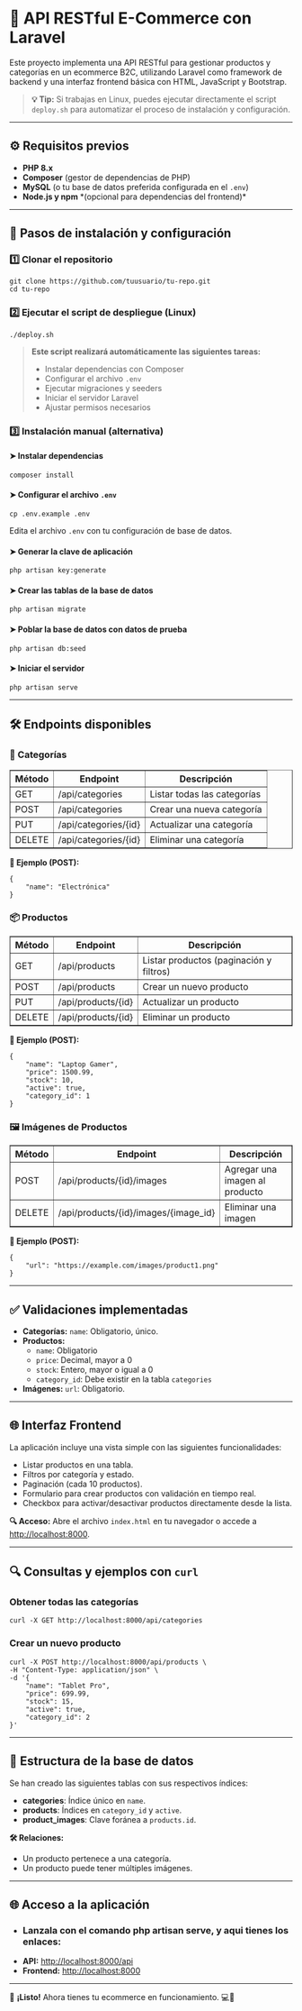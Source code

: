 <h1>🛒 API RESTful E-Commerce con Laravel</h1>

<p>Este proyecto implementa una API RESTful para gestionar productos y categorías en un ecommerce B2C, utilizando Laravel como framework de backend y una interfaz frontend básica con HTML, JavaScript y Bootstrap.</p>

<blockquote>
    <strong>💡 Tip:</strong> Si trabajas en Linux, puedes ejecutar directamente el script <code>deploy.sh</code> para automatizar el proceso de instalación y configuración.
</blockquote>

<hr/>

<h2>⚙️ Requisitos previos</h2>
<ul>
    <li><strong>PHP 8.x</strong></li>
    <li><strong>Composer</strong> (gestor de dependencias de PHP)</li>
    <li><strong>MySQL</strong> (o tu base de datos preferida configurada en el <code>.env</code>)</li>
    <li><strong>Node.js y npm</strong> *(opcional para dependencias del frontend)*</li>
</ul>

<hr/>

<h2>🚀 Pasos de instalación y configuración</h2>

<h3>1️⃣ Clonar el repositorio</h3>
<pre><code>git clone https://github.com/tuusuario/tu-repo.git
cd tu-repo
</code></pre>

<h3>2️⃣ Ejecutar el script de despliegue (Linux)</h3>
<pre><code>./deploy.sh</code></pre>

<blockquote>
    <p><strong>Este script realizará automáticamente las siguientes tareas:</strong></p>
    <ul>
        <li>Instalar dependencias con Composer</li>
        <li>Configurar el archivo <code>.env</code></li>
        <li>Ejecutar migraciones y seeders</li>
        <li>Iniciar el servidor Laravel</li>
        <li>Ajustar permisos necesarios</li>
    </ul>
</blockquote>

<h3>3️⃣ Instalación manual (alternativa)</h3>

<h4>➤ Instalar dependencias</h4>
<pre><code>composer install</code></pre>

<h4>➤ Configurar el archivo <code>.env</code></h4>
<pre><code>cp .env.example .env</code></pre>
<p>Edita el archivo <code>.env</code> con tu configuración de base de datos.</p>

<h4>➤ Generar la clave de aplicación</h4>
<pre><code>php artisan key:generate</code></pre>

<h4>➤ Crear las tablas de la base de datos</h4>
<pre><code>php artisan migrate</code></pre>

<h4>➤ Poblar la base de datos con datos de prueba</h4>
<pre><code>php artisan db:seed</code></pre>

<h4>➤ Iniciar el servidor</h4>
<pre><code>php artisan serve</code></pre>

<hr/>

<h2>🛠️ Endpoints disponibles</h2>

<h3>📂 Categorías</h3>
<table border="1" cellspacing="0" cellpadding="5">
    <thead>
        <tr>
            <th>Método</th>
            <th>Endpoint</th>
            <th>Descripción</th>
        </tr>
    </thead>
    <tbody>
        <tr>
            <td>GET</td>
            <td>/api/categories</td>
            <td>Listar todas las categorías</td>
        </tr>
        <tr>
            <td>POST</td>
            <td>/api/categories</td>
            <td>Crear una nueva categoría</td>
        </tr>
        <tr>
            <td>PUT</td>
            <td>/api/categories/{id}</td>
            <td>Actualizar una categoría</td>
        </tr>
        <tr>
            <td>DELETE</td>
            <td>/api/categories/{id}</td>
            <td>Eliminar una categoría</td>
        </tr>
    </tbody>
</table>

<p><strong>📑 Ejemplo (POST):</strong></p>
<pre><code>{
    "name": "Electrónica"
}</code></pre>

<h3>📦 Productos</h3>
<table border="1" cellspacing="0" cellpadding="5">
    <thead>
        <tr>
            <th>Método</th>
            <th>Endpoint</th>
            <th>Descripción</th>
        </tr>
    </thead>
    <tbody>
        <tr>
            <td>GET</td>
            <td>/api/products</td>
            <td>Listar productos (paginación y filtros)</td>
        </tr>
        <tr>
            <td>POST</td>
            <td>/api/products</td>
            <td>Crear un nuevo producto</td>
        </tr>
        <tr>
            <td>PUT</td>
            <td>/api/products/{id}</td>
            <td>Actualizar un producto</td>
        </tr>
        <tr>
            <td>DELETE</td>
            <td>/api/products/{id}</td>
            <td>Eliminar un producto</td>
        </tr>
    </tbody>
</table>

<p><strong>📑 Ejemplo (POST):</strong></p>
<pre><code>{
    "name": "Laptop Gamer",
    "price": 1500.99,
    "stock": 10,
    "active": true,
    "category_id": 1
}</code></pre>

<h3>🖼️ Imágenes de Productos</h3>
<table border="1" cellspacing="0" cellpadding="5">
    <thead>
        <tr>
            <th>Método</th>
            <th>Endpoint</th>
            <th>Descripción</th>
        </tr>
    </thead>
    <tbody>
        <tr>
            <td>POST</td>
            <td>/api/products/{id}/images</td>
            <td>Agregar una imagen al producto</td>
        </tr>
        <tr>
            <td>DELETE</td>
            <td>/api/products/{id}/images/{image_id}</td>
            <td>Eliminar una imagen</td>
        </tr>
    </tbody>
</table>

<p><strong>📑 Ejemplo (POST):</strong></p>
<pre><code>{
    "url": "https://example.com/images/product1.png"
}</code></pre>

<hr/>

<h2>✅ Validaciones implementadas</h2>
<ul>
    <li><strong>Categorías:</strong> <code>name</code>: Obligatorio, único.</li>
    <li><strong>Productos:</strong> 
        <ul>
            <li><code>name</code>: Obligatorio</li>
            <li><code>price</code>: Decimal, mayor a 0</li>
            <li><code>stock</code>: Entero, mayor o igual a 0</li>
            <li><code>category_id</code>: Debe existir en la tabla <code>categories</code></li>
        </ul>
    </li>
    <li><strong>Imágenes:</strong> <code>url</code>: Obligatorio.</li>
</ul>

<hr/>

<h2>🌐 Interfaz Frontend</h2>
<p>La aplicación incluye una vista simple con las siguientes funcionalidades:</p>
<ul>
    <li>Listar productos en una tabla.</li>
    <li>Filtros por categoría y estado.</li>
    <li>Paginación (cada 10 productos).</li>
    <li>Formulario para crear productos con validación en tiempo real.</li>
    <li>Checkbox para activar/desactivar productos directamente desde la lista.</li>
</ul>

<p><strong>🔍 Acceso:</strong> Abre el archivo <code>index.html</code> en tu navegador o accede a <a href="http://localhost:8000">http://localhost:8000</a>.</p>

<hr/>

<h2>🔍 Consultas y ejemplos con <code>curl</code></h2>

<h3>Obtener todas las categorías</h3>
<pre><code>curl -X GET http://localhost:8000/api/categories</code></pre>

<h3>Crear un nuevo producto</h3>
<pre><code>curl -X POST http://localhost:8000/api/products \
-H "Content-Type: application/json" \
-d '{
    "name": "Tablet Pro",
    "price": 699.99,
    "stock": 15,
    "active": true,
    "category_id": 2
}'</code></pre>

<hr/>

<h2>🌱 Estructura de la base de datos</h2>

<p>Se han creado las siguientes tablas con sus respectivos índices:</p>
<ul>
    <li><strong>categories</strong>: Índice único en <code>name</code>.</li>
    <li><strong>products</strong>: Índices en <code>category_id</code> y <code>active</code>.</li>
    <li><strong>product_images</strong>: Clave foránea a <code>products.id</code>.</li>
</ul>

<p><strong>🛠️ Relaciones:</strong></p>
<ul>
    <li>Un producto pertenece a una categoría.</li>
    <li>Un producto puede tener múltiples imágenes.</li>
</ul>

<hr/>

<h2>🌐 Acceso a la aplicación</h2>
<ul>
    <li><h3>Lanzala con el comando php artisan serve, y aqui tienes los enlaces:</h3></li>
    <li><strong>API:</strong> <a href="http://localhost:8000/api">http://localhost:8000/api</a></li>
    <li><strong>Frontend:</strong> <a href="http://localhost:8000">http://localhost:8000</a></li>
</ul>

<hr/>

<p>🎯 <strong>¡Listo!</strong> Ahora tienes tu ecommerce en funcionamiento. 💻🛒</p>